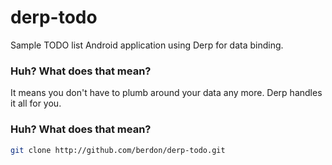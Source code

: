 derp-todo
=========

Sample TODO list Android application using Derp for data binding.

### Huh? What does that mean?
It means you don't have to plumb around your data any more. Derp handles it all for you.

### Huh? What does that mean?
```bash
git clone http://github.com/berdon/derp-todo.git
```